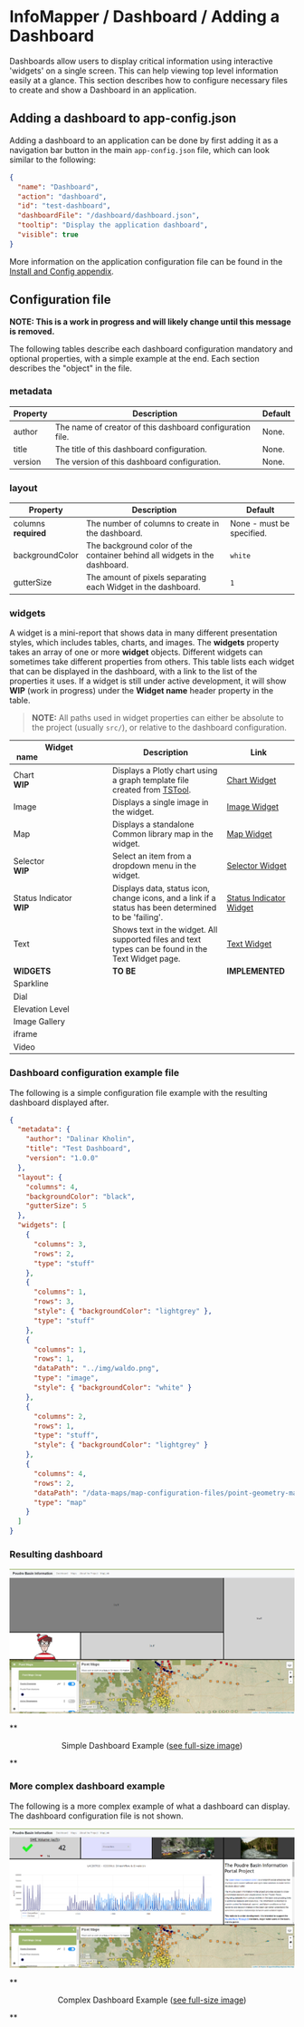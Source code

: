 # InfoMapper / Dashboard / Adding a Dashboard #

Dashboards allow users to display critical information using interactive 'widgets'
on a single screen. This can help viewing top level information easily at a glance.
This section describes how to configure necessary files to create and show a
Dashboard in an application.

## Adding a dashboard to app-config.json ##

Adding a dashboard to an application can be done by first adding it as a navigation
bar button in the main `app-config.json` file, which can look similar to the following:

```json
{
  "name": "Dashboard",
  "action": "dashboard",
  "id": "test-dashboard",
  "dashboardFile": "/dashboard/dashboard.json",
  "tooltip": "Display the application dashboard",
  "visible": true
}
```

More information on the application configuration file can be found in the
[Install and Config appendix](../appendix-install/app-config.md).

## Configuration file ##

**NOTE: This is a work in progress and will likely change until this message
is removed.**

The following tables describe each dashboard configuration mandatory and optional
properties, with a simple example at the end. Each section describes the "object"
in the file.

### metadata ###

| **Property** | **Description** | **Default** |
| ---- | ---- | ---- |
| author | The name of creator of this dashboard configuration file. | None. |
| title | The title of this dashboard configuration. | None. |
| version | The version of this dashboard configuration. | None. |

### layout ###

| **Property** | **Description** | **Default** |
| ---- | ---- | ---- |
| columns<br>**required** | The number of columns to create in the dashboard. | None - must be specified. |
| backgroundColor | The background color of the container behind all widgets in the dashboard. | `white` |
| gutterSize | The amount of pixels separating each Widget in the dashboard. | `1` |

### widgets ###

A widget is a mini-report that shows data in many different presentation styles,
which includes tables, charts, and images. The **widgets** property takes an array
of one or more **widget** objects. Different widgets can sometimes take different
properties from others. This table lists each widget that can be displayed in the
dashboard, with a link to the list of the properties it uses. If a widget is still
under active development, it will show **WIP** (work in progress) under the
**Widget name** header property in the table.

> **NOTE:** All paths used in widget properties can either be absolute to the project (usually
`src/`), or relative to the dashboard configuration.

| **Widget name**&nbsp;&nbsp;&nbsp;&nbsp;&nbsp;&nbsp;&nbsp;&nbsp;&nbsp;&nbsp;&nbsp;&nbsp;&nbsp;&nbsp;&nbsp;&nbsp;&nbsp;&nbsp;&nbsp;&nbsp;&nbsp;&nbsp;&nbsp;&nbsp;&nbsp;&nbsp;&nbsp;&nbsp;&nbsp;&nbsp; | **Description** | **Link** |
| ---- | ---- | ---- |
| Chart<br>**WIP** | Displays a Plotly chart using a graph template file created from [TSTool](https://learn.openwaterfoundation.org/owf-learn-tstool/). | [Chart Widget](./widget-chart.md) |
| Image | Displays a single image in the widget. | [Image Widget](./widget-image.md) |
| Map | Displays a standalone Common library map in the widget. | [Map Widget](./widget-map.md) |
| Selector<br>**WIP** | Select an item from a dropdown menu in the widget. | [Selector Widget](./widget-selector.md) |
| Status Indicator<br>**WIP** | Displays data, status icon, change icons, and a link if a status has been determined to be 'failing'. | [Status Indicator Widget](./widget-status-indicator.md) |
| Text | Shows text in the widget. All supported files and text types can be found in the Text Widget page. | [Text Widget](./widget-text.md) |
| **WIDGETS** | **TO BE** | **IMPLEMENTED** |
| Sparkline |  |  |
| Dial |  |  |
| Elevation Level |  |  |
| Image Gallery |  |  |
| iframe |  |  |
| Video |  |  |

### Dashboard configuration example file ###

The following is a simple configuration file example with the resulting dashboard
displayed after.

```json
{
  "metadata": {
    "author": "Dalinar Kholin",
    "title": "Test Dashboard",
    "version": "1.0.0"
  },
  "layout": {
    "columns": 4,
    "backgroundColor": "black",
    "gutterSize": 5
  },
  "widgets": [
    {
      "columns": 3,
      "rows": 2,
      "type": "stuff"
    },
    {
      "columns": 1,
      "rows": 3,
      "style": { "backgroundColor": "lightgrey" },
      "type": "stuff"
    },
    {
      "columns": 1,
      "rows": 1,
      "dataPath": "../img/waldo.png",
      "type": "image",
      "style": { "backgroundColor": "white" }    
    },
    {
      "columns": 2,
      "rows": 1,
      "type": "stuff",
      "style": { "backgroundColor": "lightgrey" }
    },
    {
      "columns": 4,
      "rows": 2,
      "dataPath": "/data-maps/map-configuration-files/point-geometry-map.json",
      "type": "map"
    }
  ]
}
```

### Resulting dashboard ###

![Simple Dashboard](./images/simple-dashboard.png)

**<p style="text-align: center;">
Simple Dashboard Example (<a href="../images/simple-dashboard.png">see full-size image</a>)
</p>**

### More complex dashboard example ##

The following is a more complex example of what a dashboard can display. The dashboard
configuration file is not shown.

![Complex Dashboard](./images/complex-dashboard.png)

**<p style="text-align: center;">
Complex Dashboard Example (<a href="../images/complex-dashboard.png">see full-size image</a>)
</p>**

